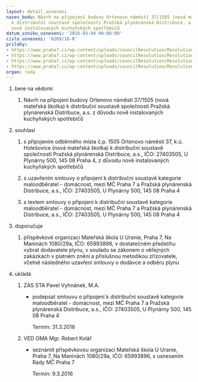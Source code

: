 ```yaml
---
layout: detail_usneseni
nazev_bodu: Návrh na připojení budovy Ortenovo náměstí 37/1505 (nová mateřská školka)
  k distribuční soustavě společnosti Pražská plynárenská Distribuce, a.s. z důvodu
  nově instalovaných kuchyňských spotřebičů
datum_vzniku_usneseni: '2016-03-04 00:00:00'
cislo_usneseni: '0209/16-R'
prilohy:
- https://www.praha7.cz/wp-content/uploads/councilResolution/Resolutions/28487/export/DZ_PPD1505~28102.docx
- https://www.praha7.cz/wp-content/uploads/councilResolution/Resolutions/28487/export/03_PPD1505~28101.pdf
- https://www.praha7.cz/wp-content/uploads/councilResolution/Resolutions/28487/export/04_PPD1505~28100.pdf
- https://www.praha7.cz/wp-content/uploads/councilResolution/Resolutions/28487/export/export~299946.pdf
organ: rada
---
```

<ol id="urzList" class="urzList_view"><li id="" class="urzClass1"><span name="1">bere na vědomí</span><ol class="urzOlClass"><li style="text-align: left;" id="" class="urzClass2"><span><p>Návrh na připojení budovy Ortenovo náměstí 37/1505 (nová mateřská školka) k distribuční soustavě společnosti Pražská plynárenská Distribuce, a.s. z důvodu nově instalovaných kuchyňských spotřebičů</p></span></li></ol></li><li id="" class="urzClass1"><span name="26">souhlasí</span><ol id="" class="urzOlClass"><li style="text-align: left;" id="" class="urzClass2"><span><p>s připojením odběrného místa č.p. 1505 Ortenovo náměstí 37, k.ú. Holešovice (nová mateřská školka) k distribuční soustavě společnosti Pražská plynárenská Distribuce, a.s., IČO: 27403505, U Plynárny 500, 145 08 Praha 4, z důvodu nově instalovaných kuchyňských spotřebičů</p></span></li><li style="text-align: left;" id="" class="urzClass2"><span><p>s uzavřením smlouvy o připojení k distribuční soustavě kategorie maloodběratel - domácnost, mezi MČ Praha 7 a Pražská plynárenská Distribuce, a.s., IČO: 27403505, U Plynárny 500, 145 08 Praha 4</p></span></li><li style="text-align: left;" id="" class="urzClass2"><span><p>s textem smlouvy o připojení k distribuční soustavě kategorie maloodběratel - domácnost, mezi MČ Praha 7 a Pražská plynárenská Distribuce, a.s., IČO: 27403505, U Plynárny 500, 145 08 Praha 4</p></span></li></ol></li><li id="" class="urzClass1"><span name="4">doporučuje</span><ol class="urzOlClass"><li style="text-align: left;" id="" class="urzClass2"><span><p>příspěvkové organizaci Mateřská škola U Uranie, Praha 7, Na Maninách 1080/29a, IČO: 65993896, v dostatečném předstihu vybrat dodavatele plynu, v souladu se zákonem o věřejných zakázkách v platném znění a příslušnou metodikou zřizovatele, včetně následného uzavření smlouvy o dodávce a odběru plynu</p></span></li></ol></li><li class="urzClass1" id="urzUkoly"><span name="1">ukládá</span><ol class="urzOlClass"><li class="urzClass2"><span><p>ZAS STA Pavel Vyhnánek, M.A.</p></span><ul class="urzUlClass"><li class="urzClass3"><span><p>podepsat smlouvu o připojení k distribuční soustavě kategorie maloodběratel - domácnost, mezi MČ Praha 7 a Pražská plynárenská Distribuce, a.s., IČO: 27403505, U Plynárny 500, 145 08 Praha 4</p></span><span class="urzUkolTermin">  Termín:&nbsp;31.3.2016</span></li></ul></li><li class="urzClass2"><span><p>VED OMA Mgr. Robert Kolář</p></span><ul class="urzUlClass"><li class="urzClass3"><span><p>seznámit příspěvkovou organizaci Mateřská škola U Uranie, Praha 7, Na Maninách 1080/29a, IČO: 65993896, s usnesením Rady MČ Praha 7</p></span><span class="urzUkolTermin">  Termín:&nbsp;9.3.2016</span></li></ul></li></ol></li></ol>